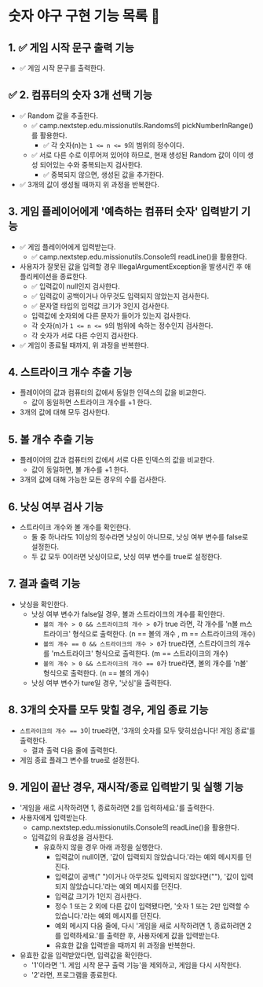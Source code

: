 # 숫자 야구 구현 기능 목록 📜

## 1. ✅ 게임 시작 문구 출력 기능 
- ✅ 게임 시작 문구를 출력한다.

## ✅ 2. 컴퓨터의 숫자 3개 선택 기능
- ✅ Random 값을 추출한다. 
  - ✅ camp.nextstep.edu.missionutils.Randoms의 pickNumberInRange()를 활용한다.
    - ✅ 각 숫자(n)는 `1 <= n <= 9`의 범위의 정수이다.
  - ✅ 서로 다른 수로 이루어져 있어야 하므로, 현재 생성된 Random 값이 이미 생성 되어있는 수와 중복되는지 검사한다.
    - ✅ 중복되지 않으면, 생성된 값을 추가한다.
- ✅ 3개의 값이 생성될 때까지 위 과정을 반복한다.

## 3. 게임 플레이어에게 '예측하는 컴퓨터 숫자' 입력받기 기능
- ✅ 게임 플레이어에게 입력받는다.
  - ✅ camp.nextstep.edu.missionutils.Console의 readLine()을 활용한다.
- 사용자가 잘못된 값을 입력할 경우 IllegalArgumentException을 발생시킨 후 애플리케이션을 종료한다.
  - ✅ 입력값이 null인지 검사한다.
  - ✅ 입력값이 공백이거나 아무것도 입력되지 않았는지 검사한다.
  - ✅ 문자열 타입의 입력값 크기가 3인지 검사한다.
  - 입력값에 숫자외에 다른 문자가 들어가 있는지 검사한다.
  - 각 숫자(n)가 `1 <= n <= 9`의 범위에 속하는 정수인지 검사한다.
  - 각 숫자가 서로 다른 수인지 검사한다.
- ✅ 게임이 종료될 때까지, 위 과정을 반복한다.

## 4. 스트라이크 개수 추출 기능
- 플레이어의 값과 컴퓨터의 값에서 동일한 인덱스의 값을 비교한다.
  - 값이 동일하면 스트라이크 개수를 +1 한다.
- 3개의 값에 대해 모두 검사한다.

## 5. 볼 개수 추출 기능
- 플레이어의 값과 컴퓨터의 값에서 서로 다른 인덱스의 값을 비교한다.
  - 값이 동일하면, 볼 개수를 +1 한다.
- 3개의 값에 대해 가능한 모든 경우의 수를 검사한다.

## 6. 낫싱 여부 검사 기능
- 스트라이크 개수와 볼 개수를 확인한다.
  - 둘 중 하나라도 1이상의 정수라면 낫싱이 아니므로, 낫싱 여부 변수를 false로 설정한다. 
  - 두 값 모두 0이라면 낫싱이므로, 낫싱 여부 변수를 true로 설정한다.

## 7. 결과 출력 기능
- 낫싱을 확인한다.
  - 낫싱 여부 변수가 false일 경우, 볼과 스트라이크의 개수를 확인한다.
    - `볼의 개수 > 0 && 스트라이크의 개수 > 0`가 true 라면, 각 개수를 'n볼 m스트라이크' 형식으로 출력한다. (n == 볼의 개수 , m == 스트라이크의 개수)
    - `볼의 개수 == 0 && 스트라이크의 개수 > 0`가 true라면, 스트라이크의 개수를 'm스트라이크' 형식으로 출력한다. (m == 스트라이크의 개수)
    - `볼의 개수 > 0 && 스트라이크의 개수 == 0`가 true라면, 볼의 개수를 'n볼' 형식으로 출력한다. (n == 볼의 개수)
  - 낫싱 여부 변수가 ture일 경우, '낫싱'을 출력한다.

## 8. 3개의 숫자를 모두 맞힐 경우, 게임 종료 기능
- `스트라이크의 개수 == 3`이 true라면, '3개의 숫자를 모두 맞히셨습니다! 게임 종료'를 출력한다.
  - 결과 출력 다음 줄에 출력한다.
- 게임 종료 플래그 변수를 true로 설정한다.

## 9. 게임이 끝난 경우, 재시작/종료 입력받기 및 실행 기능
- '게임을 새로 시작하려면 1, 종료하려면 2를 입력하세요.'를 출력한다.
- 사용자에게 입력받는다.
  - camp.nextstep.edu.missionutils.Console의 readLine()을 활용한다.
  - 입력값의 유효성을 검사한다.
    - 유효하지 않을 경우 아래 과정을 실행한다.
      - 입력값이 null이면, '값이 입력되지 않았습니다.'라는 예외 메시지를 던진다.
      - 입력값이 공백(" ")이거나 아무것도 입력되지 않았다면(""), '값이 입력되지 않았습니다.'라는 예외 메시지를 던진다.
      - 입력값 크기가 1인지 검사한다.
      - 정수 1 또는 2 외에 다른 값이 입력됐다면, '숫자 1 또는 2만 입력할 수 있습니다.'라는 예외 메시지를 던진다.
      - 예외 메시지 다음 줄에, 다시 '게임을 새로 시작하려면 1, 종료하려면 2를 입력하세요.'를 출력한 후, 사용자에게 값을 입력받는다.
      - 유효한 값을 입력받을 때까지 위 과정을 반복한다.
- 유효한 값을 입력받았다면, 입력값을 확인한다.
  - '1'이라면 '1. 게임 시작 문구 출력 기능'을 제외하고, 게임을 다시 시작한다.
  - '2'라면, 프로그램을 종료한다.